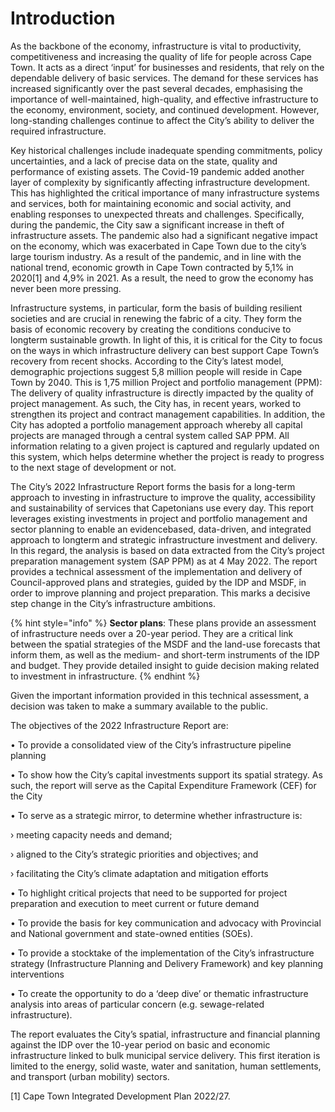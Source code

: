 # Introduction

As the backbone of the economy, infrastructure is vital to productivity, competitiveness and increasing the quality of life for people across Cape Town. It acts as a direct ‘input’ for businesses and residents, that rely on the dependable delivery of basic services. The demand for these services has increased significantly over the past several decades, emphasising the importance of well-maintained, high-quality, and effective infrastructure to the economy, environment, society, and continued development. However, long-standing challenges continue to affect the City’s ability to deliver the required infrastructure.

Key historical challenges include inadequate spending commitments, policy uncertainties, and a lack of precise data on the state, quality and performance of existing assets. The Covid-19 pandemic added another layer of complexity by significantly affecting infrastructure development. This has highlighted the critical importance of many infrastructure systems and services, both for maintaining economic and social activity, and enabling responses to unexpected threats and challenges. Specifically, during the pandemic, the City saw a significant increase in theft of infrastructure assets. The pandemic also had a significant negative impact on the economy, which was exacerbated in Cape Town due to the city’s large tourism industry. As a result of the pandemic, and in line with the national trend, economic growth in Cape Town contracted by 5,1% in 2020\[1] and 4,9% in 2021. As a result, the need to grow the economy has never been more pressing.

Infrastructure systems, in particular, form the basis of building resilient societies and are crucial in renewing the fabric of a city. They form the basis of economic recovery by creating the conditions conducive to longterm sustainable growth. In light of this, it is critical for the City to focus on the ways in which infrastructure delivery can best support Cape Town’s recovery from recent shocks. According to the City’s latest model, demographic projections suggest 5,8 million people will reside in Cape Town by 2040. This is 1,75 million Project and portfolio management (PPM): The delivery of quality infrastructure is directly impacted by the quality of project management. As such, the City has, in recent years, worked to strengthen its project and contract management capabilities. In addition, the City has adopted a portfolio management approach whereby all capital projects are managed through a central system called SAP PPM. All information relating to a given project is captured and regularly updated on this system, which helps determine whether the project is ready to progress to the next stage of development or not.

The City’s 2022 Infrastructure Report forms the basis for a long-term approach to investing in infrastructure to improve the quality, accessibility and sustainability of services that Capetonians use every day. This report leverages existing investments in project and portfolio management and sector planning to enable an evidencebased, data-driven, and integrated approach to longterm and strategic infrastructure investment and delivery. In this regard, the analysis is based on data extracted from the City’s project preparation management system (SAP PPM) as at 4 May 2022. The report provides a technical assessment of the implementation and delivery of Council-approved plans and strategies, guided by the IDP and MSDF, in order to improve planning and project preparation. This marks a decisive step change in the City’s infrastructure ambitions.

{% hint style="info" %}
**Sector plans**: These plans provide an assessment of infrastructure needs over a 20-year period. They are a critical link between the spatial strategies of the MSDF and the land-use forecasts that inform them, as well as the medium- and short-term instruments of the IDP and budget. They provide detailed insight to guide decision making related to investment in infrastructure.
{% endhint %}

Given the important information provided in this technical assessment, a decision was taken to make a summary available to the public.

The objectives of the 2022 Infrastructure Report are:

•       To provide a consolidated view of the City’s infrastructure pipeline planning

•       To show how the City’s capital investments support its spatial strategy. As such, the report will serve as the Capital Expenditure Framework (CEF) for the City

•       To serve as a strategic mirror, to determine whether infrastructure is:

&#x20;     ›         meeting capacity needs and demand;

›    aligned to the City’s strategic priorities and objectives; and

›    facilitating the City’s climate adaptation and mitigation efforts

•       To highlight critical projects that need to be supported for project preparation and execution to meet current or future demand

•       To provide the basis for key communication and advocacy with Provincial and National government and state-owned entities (SOEs).

•       To provide a stocktake of the implementation of the City’s infrastructure strategy (Infrastructure Planning and Delivery Framework) and key planning interventions

•       To create the opportunity to do a ‘deep dive’ or thematic infrastructure analysis into areas of particular concern (e.g. sewage-related infrastructure).

The report evaluates the City’s spatial, infrastructure and financial planning against the IDP over the 10-year period on basic and economic infrastructure linked to bulk municipal service delivery. This first iteration is limited to the energy, solid waste, water and sanitation, human settlements, and transport (urban mobility) sectors.

\[1] Cape Town Integrated Development Plan 2022/27.
